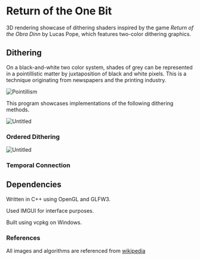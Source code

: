 # Return of the One Bit

3D rendering showcase of dithering shaders inspired by the game *Return of the Obra Dinn* by Lucas Pope, which features two-color dithering graphics.

## Dithering

On a black-and-white two color system, shades of grey can be represented in a pointillistic matter by juxtaposition of black and white pixels. This is a technique originating from newspapers and the printing industry.

![Pointillism](/markdown/images/pointillism.jpg)

This program showcases implementations of the following dithering methods.

![Untitled](Return%20of%20the%20One%20Bit%2004ccfb9eb72e4258a433543218e02ac6/Untitled.png)

### Ordered Dithering

![Untitled](Return%20of%20the%20One%20Bit%2004ccfb9eb72e4258a433543218e02ac6/Untitled%201.png)

### Temporal Connection

## Dependencies

Written in C++ using OpenGL and GLFW3.

Used IMGUI for interface purposes.

Built using vcpkg on Windows.

### References

All images and algorithms are referenced from [wikipedia]([https://en.wikipedia.org/wiki/Dither#Algorithms](https://en.wikipedia.org/wiki/Dither#Algorithms))
